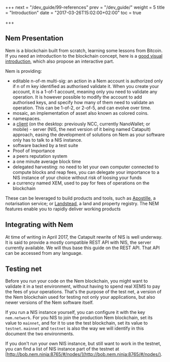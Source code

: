 +++
next = "/dev_guide/99-references"
prev = "/dev_guide/"
weight = 5
title = "Introduction"
date = "2017-03-26T15:02:00+02:00"
toc = true

+++


## Nem Presentation

Nem is a blockchain built from scratch, learning some lessons from Bitcoin.
If you need an introduction to the blockchain concept, here is a [good visual introduction](https://anders.com/blockchain/),
 which also propose an interactive part.

Nem is providing:

* editable n-of-m multi-sig: an action in a Nem account is authorized only if n of m key identified as authorised validate it. 
  When you create your account, it is a 1-of-1 account, meaning only you need to validate any operation. It is however possible
  to modify the account to add authorised keys, and specify how many of them need to validate an operation. This can be 1-of-2,
  or 2-of-5, and can evolve over time.
* mosaic, an implementation of asset also known as colored coins.
* namespaces.
* a [client](https://www.nem.io/install.html) (on the desktop: previously NCC, currently NanoWallet; or mobile) - server (NIS, the next version of it being named Catapult) approach, easing the development of solutions on Nem as your software only has to talk to a NIS instance.
* software backed by a test suite
* Proof of Importance
* a peers reputation system
* a one minute average block time
* delegated harvesting: no need to let your own computer connected to compute blocks and reap fees, you can delegate your importance to 
  a NIS instance of your choice without risk of loosing your funds
* a currency named XEM, used to pay for fees of operations on the blockchain

These can be leveraged to build products and tools, such as [Apostille](https://blog.nem.io/apostille/), a notarisation service; or  [Landstead](http://landstead.atraurablockchain.com/#!/), a land and property registry. The NEM features enable you to rapidly deliver working products

## Integrating with Nem

At time of writing in April 2017, the Catapult rewrite of NIS is well underway. It is said to provide a mostly compatible REST API with NIS, the 
server currently available. We will thus base this guide on the REST API. That API can be accessed from any language.

## Testing net

Before you run your code on the Nem blockchain, you might want to validate it in a test environment, without having to spend real XEMS
to pay the fees of your operations. That's the purpose of the test net, a version of the Nem blockchain used for testing not only your
applications, but also newer versions of the Nem software itself.

If you run a NIS instance yourself, you can configure it with the key `nem.network`. For you NIS to join the production Nem blockchain, 
set its value to `mainnet`, and for it to use the test blockchain, set its value to `testnet`. `mainnet` and `testnet`  is also the way we will identify 
in this document the two environments. 

If you don't run your own NIS instance, but still want to work in the testnet, you can find a list of NIS instance part of the testnet at
[http://bob.nem.ninja:8765/#/nodes/](http://bob.nem.ninja:8765/#/nodes/).

